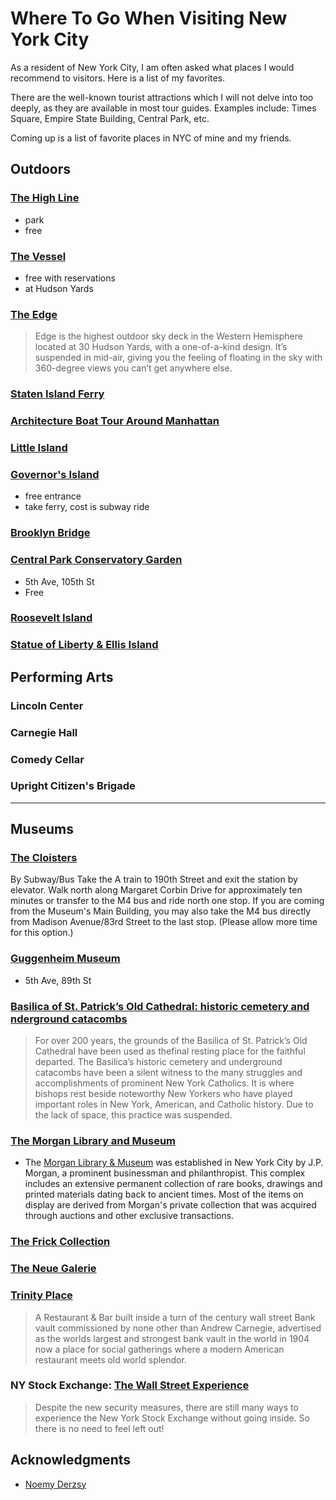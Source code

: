 


# Where To Go When Visiting New York City
As a resident of New York City, I am often asked what places I would recommend to visitors. Here is a list of my favorites.

There are the well-known tourist attractions which I will not delve into too deeply, as they are available in most tour guides. Examples include: Times Square, Empire State Building, Central Park, etc. 

Coming up is a list of favorite places in NYC of mine and my friends.


## Outdoors

### [The High Line](https://www.thehighline.org/)
- park
- free

### [The Vessel](https://www.hudsonyardsnewyork.com/discover/vessel)
- free with reservations
- at Hudson Yards 

### [The Edge](https://www.edgenyc.com/en)
>Edge is the highest outdoor sky deck in the Western Hemisphere located at 30 Hudson Yards, with a one-of-a-kind design. It’s suspended in mid-air, giving you the feeling of floating in the sky with 360-degree views you can’t get anywhere else.


### [Staten Island Ferry](https://www.siferry.com)

### [Architecture Boat Tour Around Manhattan](https://fareharbor.com/embeds/book/sail-nyc/items/25950/calendar/2019/06/?asn=aia&full-items=yes)


### [Little Island](https://littleisland.org/) 

### [Governor's Island](https://www.govisland.com)
- free entrance
- take ferry, cost is subway ride

### [Brooklyn Bridge](https://www1.nyc.gov/html/dot/html/infrastructure/brooklyn-bridge.shtml)


### [Central Park Conservatory Garden](https://www.centralpark.com/things-to-do/attractions/conservatory-garden/)
- 5th Ave, 105th St
- Free

### [Roosevelt Island](http://rioc.ny.gov/339/Transportation)

### [Statue of Liberty & Ellis Island](https://www.statueofliberty.org/ellis-island/)

## Performing Arts

### Lincoln Center

### Carnegie Hall

### Comedy Cellar

### Upright Citizen's Brigade

---

## Museums

### [The Cloisters](https://www.metmuseum.org/visit/plan-your-visit/met-cloisters)
By Subway/Bus
Take the A train to 190th Street and exit the station by elevator. Walk north along Margaret Corbin Drive for approximately ten minutes or transfer to the M4 bus and ride north one stop. If you are coming from the Museum's Main Building, you may also take the M4 bus directly from Madison Avenue/83rd Street to the last stop. (Please allow more time for this option.)

### [Guggenheim Museum](https://www.guggenheim.org/)
- 5th Ave, 89th St

### [Basilica of St. Patrick’s Old Cathedral: historic cemetery and nderground catacombs](https://oldcathedral.org/cemetery)

>For over 200 years, the grounds of the Basilica of St. Patrick’s Old Cathedral have been used as thefinal resting place for the faithful departed. The Basilica’s historic cemetery and underground catacombs have been a silent witness to the many struggles and accomplishments of prominent New York Catholics. It is where bishops rest beside noteworthy New Yorkers who have played important roles in New York, American, and Catholic history. Due to the lack of space, this practice was suspended. 


### [The Morgan Library and Museum](https://www.themorgan.org)
- The [Morgan Library & Museum](https://www.newyorkjourney.com/attractions-the-morgan-library-museum.htm) was established in New York City by J.P. Morgan, a prominent businessman and philanthropist. This complex includes an extensive permanent collection of rare books, drawings and printed materials dating back to ancient times. Most of the items on display are derived from Morgan's private collection that was acquired through auctions and other exclusive transactions.

### [The Frick Collection](https://www.newyorkjourney.com/attractions-the-morgan-library-museum.htm)

### [The Neue Galerie](https://www.neuegalerie.org)



### [Trinity Place](https://www.trinityplacenyc.com)
>A Restaurant & Bar built inside a turn of the century wall street Bank vault commissioned by none other than Andrew Carnegie, advertised as the worlds largest and strongest bank vault in the world in 1904 now a place for social gatherings where a modern American restaurant meets old world splendor.


### NY Stock Exchange: [The Wall Street Experience](https://www.thewallstreetexperience.com/blog/experience-the-nyse/#0)
>Despite the new security measures, there are still many ways to experience the New York Stock Exchange without going inside. So there is no need to feel left out!


## Acknowledgments
- [Noemy Derzsy](https://twitter.com/NoemiDerzsy)

